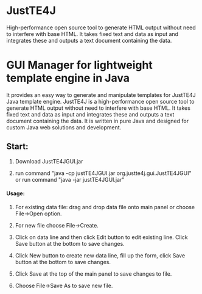 # JustTE4J
High-performance open source tool to generate HTML output without need to interfere with base HTML. It takes fixed text and data as input and integrates these and outputs a text document containing the data.


# GUI Manager for lightweight template engine in Java

It provides an easy way to generate and manipulate templates for JustTE4J Java template engine. JustTE4J is a high-performance open source tool to generate HTML output without need to interfere with base HTML. It takes fixed text and data as input and integrates these and outputs a text document containing the data. It is written in pure Java and designed for custom Java web solutions and development.

## Start:

1) Download JustTE4JGUI.jar

2) run command "java -cp justTE4JGUI.jar org.justte4j.gui.JustTE4JGUI" or run command "java -jar justTE4JGUI.jar"

#### Usage:

1) For existing data file: drag and drop data file onto main panel or choose File->Open option.

2) For new file choose File->Create.

3) Click on data line and then click Edit button to edit existing line. Click Save button at the bottom to save changes.

4) Click New button to create new data line, fill up the form, click Save button at the bottom to save changes.

5) Click Save at the top of the main panel to save changes to file.

6) Choose File->Save As to save new file.

 

